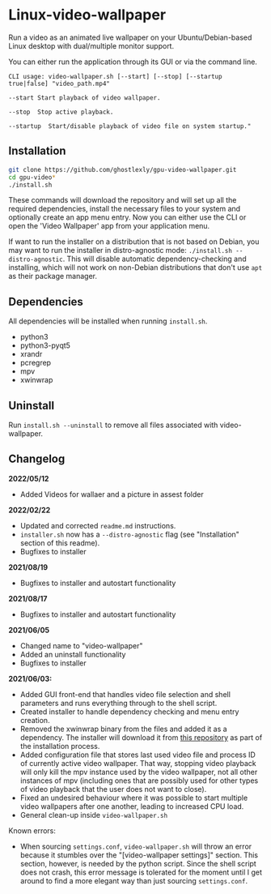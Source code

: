 # Linux-video-wallpaper

Run a video as an animated live wallpaper on your Ubuntu/Debian-based Linux desktop with dual/multiple monitor support.

You can either run the application through its GUI or via the command line.

````
CLI usage: video-wallpaper.sh [--start] [--stop] [--startup true|false] "video_path.mp4"

--start Start playback of video wallpaper. 

--stop  Stop active playback.

--startup  Start/disable playback of video file on system startup."
````

## Installation

```bash
git clone https://github.com/ghostlexly/gpu-video-wallpaper.git
cd gpu-video*
./install.sh
```
These commands will download the repository and will set up all the required dependencies, install the necessary files to your system and optionally create an app menu entry.
Now you can either use the CLI or open the 'Video Wallpaper' app from your application menu.

If want to run the installer on a distribution that is not based on Debian, you may want to run the installer in distro-agnostic mode: `./install.sh --distro-agnostic`. This will disable automatic dependency-checking and installing, which will not work on non-Debian distributions that don't use `apt` as their package manager.

## Dependencies

All dependencies will be installed when running `install.sh`.

- python3
- python3-pyqt5
- xrandr
- pcregrep
- mpv
- xwinwrap

## Uninstall

Run `install.sh --uninstall` to remove all files associated with video-wallpaper.

## Changelog

**2022/05/12**

* Added Videos for wallaer and a picture in assest folder

**2022/02/22**

* Updated and corrected `readme.md` instructions.
* `installer.sh` now has a `--distro-agnostic` flag (see "Installation" section of this readme).
* Bugfixes to installer

**2021/08/19**

* Bugfixes to installer and autostart functionality

**2021/08/17**

* Bugfixes to installer and autostart functionality

**2021/06/05**

* Changed name to "video-wallpaper"
* Added an uninstall functionality 
* Bugfixes to installer

**2021/06/03:**

* Added GUI front-end that handles video file selection and shell parameters and runs everything through to the shell script.
* Created installer to handle dependency checking and menu entry creation.
* Removed the xwinwrap binary from the files and added it as a dependency. The installer will download it from [this repository](https://github.com/mmhobi7/xwinwrap/releases/tag/v0.9) as part of the installation process.
* Added configuration file that stores last used video file and process ID of currently active video wallpaper. That way, stopping video playback will only kill the mpv instance used by the video wallpaper, not all other instances of mpv (including ones that are possibly used for other types of video playback that the user does not want to close).
* Fixed an undesired behaviour where it was possible to start multiple video wallpapers after one another, leading to increased CPU load.
* General clean-up inside `video-wallpaper.sh`

Known errors:

* When sourcing `settings.conf`, `video-wallpaper.sh` will throw an error because it stumbles over the "\[video-wallpaper settings\]" section. This section, however, is needed by the python script. Since the shell script does not crash, this error message is tolerated for the moment until I get around to find a more elegant way than just sourcing `settings.conf`.
